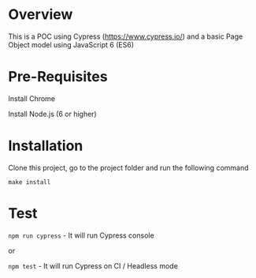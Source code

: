 # Overview

This is a POC using Cypress (https://www.cypress.io/) and a basic Page Object model using JavaScript 6 (ES6)

# Pre-Requisites

Install Chrome

Install Node.js (6 or higher)

# Installation

Clone this project, go to the project folder and run the following command

`make install`

# Test

`npm run cypress` - It will run Cypress console

or

`npm test` - It will run Cypress on CI / Headless mode
